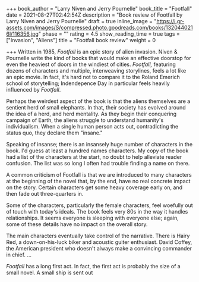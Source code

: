 +++
book_author = "Larry Niven and Jerry Pournelle"
book_title = "Footfall"
date = 2021-08-27T02:42:54Z
description = "Book review of Footfall by Larry Niven and Jerry Pournelle"
draft = true
inline_image = "https://i.gr-assets.com/images/S/compressed.photo.goodreads.com/books/1320440216l/116356.jpg"
phase = ""
rating = 4.5
show_reading_time = true
tags = ["Invasion", "Aliens"]
title = "Footfall book review"
weight = 0

+++
Written in 1985, _Footfall_ is an epic story of alien invasion. Niven & Pournelle write the kind of books that would make an effective doorstop for even the heaviest of doors in the windiest of cities. _Footfall,_ featuring dozens of characters and multiple, interweaving storylines, feels a lot like an epic movie. In fact, it's hard not to compare it to the Roland Emerich school of storytelling; Indendepence Day in particular feels heavily influenced by _Footfall_.

<!-- more -->

Perhaps the weirdest aspect of the book is that the aliens themselves are a sentient herd of small elephants. In that, their society has evolved around the idea of a herd, and herd mentality. As they begin their conquering campaign of Earth, the aliens struggle to understand humanity's individualism. When a single human person acts out, contradicting the status quo, they declare them "insane."

Speaking of insanse; there is an insansely huge number of characters in the book. I'd guess at least a hundred names characters. My copy of the book had a list of the characters at the start, no doubt to help alleviate reader confusion. The list was so long I often had trouble finding a name on there. 

A common criticism of Footfall is that we are introduced to many characters at the beginning of the novel that, by the end, have no real concrete impact on the story. Certain characters get some heavy coverage early on, and then fade out three-quarters in. 

Some of the characters, particularly the female characters, feel woefully out of touch with today's ideals. The book feels very 80s in the way it handles relationships. It seems everyone is sleeping with everyone else; again, some of these details have no impact on the overall story.

The main characters eventually take control of the narrative. There is Hairy Red, a down-on-his-luck biker and acoustic guiter enthusiast. David Coffey, the American president who doesn't always make a convincing commander in chief. ...

_Footfall_ has a long first act. In fact, the first act is probably the size of a small novel. A small ship is sent out